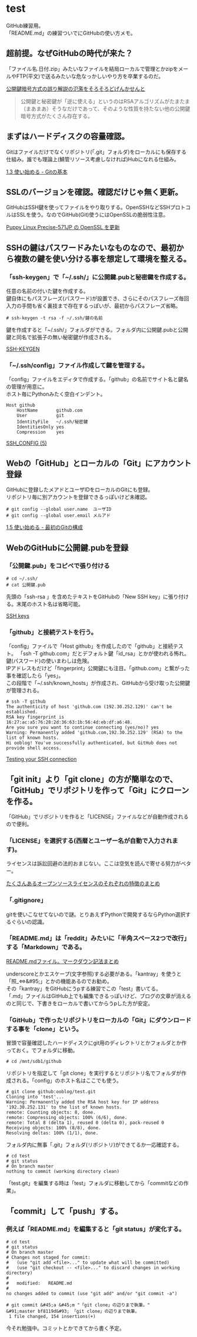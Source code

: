 # test

GitHub練習用。  
「README.md」の練習ついでにGitHubの使い方メモ。  

## 超前提。なぜGitHubの時代が来た？

「ファイル名.日付.zip」みたいなファイルを結局ローカルで管理とかzipをメールやFTP(平文)で送るみたいな危なっかしいやり方を卒業するのだ。  

[公開鍵暗号方式の誤り解説の氾濫をそろそろどげんかせんと](http://takagi-hiromitsu.jp/diary/20080229.html)

>公開鍵と秘密鍵が「逆に使える」というのはRSAアルゴリズムがたまたま（まあまあ）そうなだけであって、そのような性質を持たない他の公開鍵暗号方式がたくさん存在する。  

## まずはハードディスクの容量確認。

Gitはファイルだけでなくリポジトリ(「.git」フォルダ)をローカルにも保存する仕組み。誰でも理論上(鯖管リソース考慮しなければ)Hubになれる仕組み。  

[1.3 使い始める - Gitの基本](https://git-scm.com/book/ja/v1/%E4%BD%BF%E3%81%84%E5%A7%8B%E3%82%81%E3%82%8B-Git%E3%81%AE%E5%9F%BA%E6%9C%AC)  

## SSLのバージョンを確認。確認だけじゃ無く更新。

GitHubはSSH鍵を使ってファイルをやり取りする。OpenSSHなどSSHプロトコルはSSLを使う。なのでGitHub(Git)使うにはOpenSSLの脆弱性注意。  

[Puppy Linux Precise-571JP の OpenSSL を更新](http://near-unix.blogspot.jp/2014/04/puppy-linux-precise-571jp-openssl.html)  

## SSHの鍵はパスワードみたいなものなので、最初から複数の鍵を使い分ける事を想定して環境を整える。

### 「ssh&#45;keygen」で「~/.ssh/」に公開鍵.pubと秘密鍵を作成する。

任意の名前の付いた鍵を作成する。  
鍵自体にもパスフレーズ(パスワード)が設置でき、さらにそのパスフレーズ毎回入力の手間も省く裏技まで存在するっぽいが、最初からパスフレーズ省略。  

    # ssh-keygen -t rsa -f ~/.ssh/鍵の名前

鍵を作成すると「~/.ssh/」フォルダができる。フォルダ内に公開鍵.pubと公開鍵と同名で拡張子の無い秘密鍵が作成される。  

[SSH-KEYGEN](http://euske.github.io/openssh-jman/ssh-keygen.html)

### 「~/.ssh/config」ファイル作成して鍵を管理する。

「config」ファイルをエディタで作成する。「github」の名前でサイト名と鍵名の管理が用意に。  
ホスト毎にPythonみたく空白インデント。  

    Host github
        HostName       github.com
        User           git
        IdentityFile   ~/.ssh/秘密鍵
        IdentitiesOnly yes
        Compression    yes

[SSH_CONFIG (5)](http://euske.github.io/openssh-jman/ssh_config.html)

## Webの「GitHub」とローカルの「Git」にアカウント登録

GitHubに登録したメアドとユーザIDをローカルのGitにも登録。  
リポジトリ毎に別アカウントを登録できるっぽいけど未確認。  

    # git config --global user.name  ユーザID
    # git config --global user.email メルアド

[1.5 使い始める - 最初のGitの構成](https://git-scm.com/book/ja/v1/%E4%BD%BF%E3%81%84%E5%A7%8B%E3%82%81%E3%82%8B-%E6%9C%80%E5%88%9D%E3%81%AEGit%E3%81%AE%E6%A7%8B%E6%88%90)

## WebのGitHubに公開鍵.pubを登録

### 「公開鍵.pub」をコピペで張り付ける

    # cd ~/.ssh/
    # cat 公開鍵.pub

先頭の「ssh-rsa 」を含めたテキストをGitHubの「New SSH key」に張り付ける。末尾のホスト名は省略可能。  

[SSH keys](https://github.com/settings/ssh)

### 「github」と接続テストを行う。

「config」ファイルで「Host github」を作成したので「github」と接続テスト。
「ssh &#45;T github.com」だとデフォルト鍵「id&#95;rsa」とかが使われる怖れ。鍵(パスワード)の使いまわしは危険。  
IPアドレスもだけど「fingerprint」公開鍵にも注目。「github.com」と繋がった事を確認したら「yes」。  
この段階で「~/.ssh/known&#95;hosts」が作成され、GitHubから受け取った公開鍵が管理される。  

    # ssh -T github
    The authenticity of host 'github.com (192.30.252.129)' can't be established.
    RSA key fingerprint is 16:27:ac:a5:76:28:2d:36:63:1b:56:4d:eb:df:a6:48.
    Are you sure you want to continue connecting (yes/no)? yes
    Warning: Permanently added 'github.com,192.30.252.129' (RSA) to the list of known hosts.
    Hi ooblog! You've successfully authenticated, but GitHub does not provide shell access.

[Testing your SSH connection](https://help.github.com/articles/testing-your-ssh-connection/)

## 「git init」より「git clone」の方が簡単なので、「GitHub」でリポジトリを作って「Git」にクローンを作る。

「GitHub」でリポジトリを作ると「LICENSE」ファイルなどが自動作成されるので便利。  

### 「LICENSE」を選択する&#40;西暦とユーザー名が自動で入力されます&#41;。

ライセンスは訴訟回避の法的おまじない。ここは空気を読んで寄せる努力がベター。  

[たくさんあるオープンソースライセンスのそれぞれの特徴のまとめ](http://coliss.com/articles/build-websites/operation/work/choose-a-license-by-github.html)

### 「.gitignore」

gitを使いこなせてないので謎。とりあえずPythonで開発するならPython選択するぐらいの認識。  

### 「README.md」は「reddit」みたいに「半角スペース2つで改行」する「Markdown」である。

[README.mdファイル。マークダウン記法まとめ](http://codechord.com/2012/01/readme-markdown/)

underscoreとかエスケープ(文字参照)する必要がある。「kantray」を使うと「照&#95;⇔&#38;#95&#59;」とかの機能あるのでお勧め。  
その「kantray」をGitHubにうpする練習でこの「test」書いてる。  
「.md」ファイルはGitHub上でも編集できるっぽいけど、ブログの文章が消えるのと同じで、下書きをローカルで書いてからうpした方が安定。  

### 「GitHub」で作ったリポジトリをローカルの「Git」にダウンロードする事を「clone」という。

冒頭で容量確認したハードディスクにgit用のディレクトリとかフォルダとか作っておく。でフォルダに移動。  

    # cd /mnt/sdb1/github

リポジトリを指定して「git clone」を実行するとリポジトリ名でフォルダが作成される。「config」のホスト名はここでも使う。  

    # git clone github:ooblog/test.git
    Cloning into 'test'...
    Warning: Permanently added the RSA host key for IP address '192.30.252.131' to the list of known hosts.
    remote: Counting objects: 8, done.
    remote: Compressing objects: 100% (6/6), done.
    remote: Total 8 (delta 1), reused 0 (delta 0), pack-reused 0
    Receiving objects: 100% (8/8), done.
    Resolving deltas: 100% (1/1), done.

フォルダ内に無事「.git」フォルダ(リポジトリ)ができてるか一応確認する。  

    # cd test
    # git status
    # On branch master
    nothing to commit (working directory clean)

「test.git」を編集する時は「test」フォルダに移動してから「commitなどの作業」。  

## 「commit」して「push」する。

### 例えば「README.md」を編集すると「git status」が変化する。

    # cd test
    # git status
    # On branch master
    # Changes not staged for commit:
    #   (use "git add <file>..." to update what will be committed)
    #   (use "git checkout -- <file>..." to discard changes in working directory)
    #
    #	modified:   README.md
    #
    no changes added to commit (use "git add" and/or "git commit -a")

    # git commit &#45;a &#45;m "「git clone」の辺りまで執筆。"
    &#91;master bf8119d&#93; 「git clone」の辺りまで執筆。
     1 file changed, 154 insertions(+)



今それ勉強中。コミットとかできてから書く予定。  

